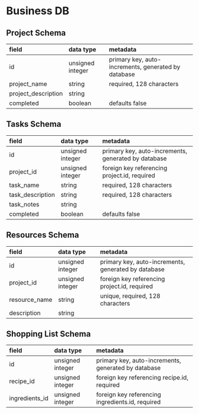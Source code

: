 # Business DB

## Project Schema

| field               | data type        | metadata                                            |
| :------------------ | :--------------- | :-------------------------------------------------- |
| id                  | unsigned integer | primary key, auto-increments, generated by database |
| project_name        | string           | required, 128 characters                            |
| project_description | string           |                                                     |
| completed           | boolean          | defaults false                                      |

## Tasks Schema

| field            | data type        | metadata                                            |
| :--------------- | :--------------- | :-------------------------------------------------- |
| id               | unsigned integer | primary key, auto-increments, generated by database |
| project_id       | unsigned integer | foreign key referencing project.id, required        |
| task_name        | string           | required, 128 characters                            |
| task_description | string           | required, 128 characters                            |
| task_notes       | string           |                                                     |
| completed        | boolean          | defaults false                                      |

## Resources Schema

| field         | data type        | metadata                                            |
| :------------ | :--------------- | :-------------------------------------------------- |
| id            | unsigned integer | primary key, auto-increments, generated by database |
| project_id    | unsigned integer | foreign key referencing project.id, required        |
| resource_name | string           | unique, required, 128 characters                    |
| description   | string           |                                                     |

## Shopping List Schema

| field          | data type        | metadata                                            |
| :------------- | :--------------- | :-------------------------------------------------- |
| id             | unsigned integer | primary key, auto-increments, generated by database |
| recipe_id      | unsigned integer | foreign key referencing recipe.id, required         |
| ingredients_id | unsigned integer | foreign key referencing ingredients.id, required    |
